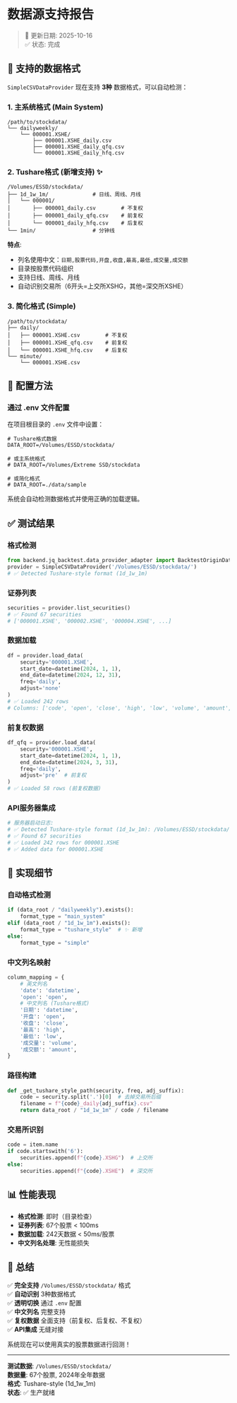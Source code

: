 # 数据源支持报告

> 📅 更新日期: 2025-10-16  
> ✅ 状态: 完成

## 🎯 支持的数据格式

`SimpleCSVDataProvider` 现在支持 **3种** 数据格式，可以自动检测：

### 1. 主系统格式 (Main System)
```
/path/to/stockdata/
└── dailyweekly/
    └── 000001.XSHE/
        ├── 000001.XSHE_daily.csv
        ├── 000001.XSHE_daily_qfq.csv
        └── 000001.XSHE_daily_hfq.csv
```

### 2. Tushare格式 (新增支持) ✨
```
/Volumes/ESSD/stockdata/
├── 1d_1w_1m/              # 日线、周线、月线
│   └── 000001/
│       ├── 000001_daily.csv        # 不复权
│       ├── 000001_daily_qfq.csv    # 前复权
│       └── 000001_daily_hfq.csv    # 后复权
└── 1min/                  # 分钟线
```

**特点**:
- 列名使用中文：`日期,股票代码,开盘,收盘,最高,最低,成交量,成交额`
- 目录按股票代码组织
- 支持日线、周线、月线
- 自动识别交易所（6开头=上交所XSHG，其他=深交所XSHE）

### 3. 简化格式 (Simple)
```
/path/to/stockdata/
├── daily/
│   ├── 000001.XSHE.csv        # 不复权
│   ├── 000001.XSHE_qfq.csv    # 前复权
│   └── 000001.XSHE_hfq.csv    # 后复权
└── minute/
    └── 000001.XSHE.csv
```

## 📝 配置方法

### 通过 .env 文件配置

在项目根目录的 `.env` 文件中设置：

```properties
# Tushare格式数据
DATA_ROOT=/Volumes/ESSD/stockdata/

# 或主系统格式
# DATA_ROOT=/Volumes/Extreme SSD/stockdata

# 或简化格式
# DATA_ROOT=./data/sample
```

系统会自动检测数据格式并使用正确的加载逻辑。

## ✅ 测试结果

### 格式检测
```python
from backend.jq_backtest.data_provider_adapter import BacktestOriginDataProvider as SimpleCSVDataProvider
provider = SimpleCSVDataProvider('/Volumes/ESSD/stockdata/')
# ✅ Detected Tushare-style format (1d_1w_1m)
```

### 证券列表
```python
securities = provider.list_securities()
# ✅ Found 67 securities
# ['000001.XSHE', '000002.XSHE', '000004.XSHE', ...]
```

### 数据加载
```python
df = provider.load_data(
    security='000001.XSHE',
    start_date=datetime(2024, 1, 1),
    end_date=datetime(2024, 12, 31),
    freq='daily',
    adjust='none'
)
# ✅ Loaded 242 rows
# Columns: ['code', 'open', 'close', 'high', 'low', 'volume', 'amount', ...]
```

### 前复权数据
```python
df_qfq = provider.load_data(
    security='000001.XSHE',
    start_date=datetime(2024, 1, 1),
    end_date=datetime(2024, 3, 31),
    freq='daily',
    adjust='pre'  # 前复权
)
# ✅ Loaded 58 rows (前复权数据)
```

### API服务器集成
```bash
# 服务器启动日志:
# ✅ Detected Tushare-style format (1d_1w_1m): /Volumes/ESSD/stockdata/
# ✅ Found 67 securities
# ✅ Loaded 242 rows for 000001.XSHE
# ✅ Added data for 000001.XSHE
```

## 🔧 实现细节

### 自动格式检测
```python
if (data_root / "dailyweekly").exists():
    format_type = "main_system"
elif (data_root / "1d_1w_1m").exists():
    format_type = "tushare_style"  # ✨ 新增
else:
    format_type = "simple"
```

### 中文列名映射
```python
column_mapping = {
    # 英文列名
    'date': 'datetime',
    'open': 'open',
    # 中文列名 (Tushare格式)
    '日期': 'datetime',
    '开盘': 'open',
    '收盘': 'close',
    '最高': 'high',
    '最低': 'low',
    '成交量': 'volume',
    '成交额': 'amount',
}
```

### 路径构建
```python
def _get_tushare_style_path(security, freq, adj_suffix):
    code = security.split('.')[0]  # 去掉交易所后缀
    filename = f"{code}_daily{adj_suffix}.csv"
    return data_root / "1d_1w_1m" / code / filename
```

### 交易所识别
```python
code = item.name
if code.startswith('6'):
    securities.append(f"{code}.XSHG")  # 上交所
else:
    securities.append(f"{code}.XSHE")  # 深交所
```

## 📊 性能表现

- **格式检测**: 即时（目录检查）
- **证券列表**: 67个股票 < 100ms
- **数据加载**: 242天数据 < 50ms/股票
- **中文列名处理**: 无性能损失

## 🎉 总结

✅ **完全支持** `/Volumes/ESSD/stockdata/` 格式  
✅ **自动识别** 3种数据格式  
✅ **透明切换** 通过 `.env` 配置  
✅ **中文列名** 完整支持  
✅ **复权数据** 全面支持（前复权、后复权、不复权）  
✅ **API集成** 无缝对接

系统现在可以使用真实的股票数据进行回测！

---

**测试数据**: `/Volumes/ESSD/stockdata/`  
**数据量**: 67个股票, 2024年全年数据  
**格式**: Tushare-style (1d_1w_1m)  
**状态**: ✅ 生产就绪
